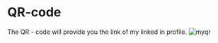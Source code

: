 # QR-code
The QR - code will provide you the link of my linked in profile.
![myqr](https://user-images.githubusercontent.com/68325158/109486573-0fea3100-7aa9-11eb-9ff4-5cc5acfd18d4.png)
